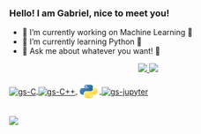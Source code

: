 ### Hello! I am Gabriel, nice to meet you!

- 🔭 I’m currently working on Machine Learning 🤖
- 🌱 I’m currently learning Python 🐍
- 💬 Ask me about whatever you want! 🙂

<div align="center">
  <a href="https://github.com/gabrielsilva08">
  <img height="180em" src="https://github-readme-stats.vercel.app/api?username=gabrielsilva08&show_icons=true&theme=dracula&include_all_commits=true&count_private=true"/>
  <img height="180em" src="https://github-readme-stats.vercel.app/api/top-langs/?username=gabrielsilva08&layout=compact&langs_count=7&theme=dracula"/>
</div>
 
 <div style="display: inline_block"><br>
  <img align="center" alt="gs-C" height="30" width="40" src="https://cdn.jsdelivr.net/gh/devicons/devicon/icons/c/c-original.svg">
  <img align="center" alt="gs-C++" height="30" width="40" src="https://cdn.jsdelivr.net/gh/devicons/devicon/icons/cplusplus/cplusplus-original.svg">
  <img align="center" alt="gs-Python" height="30" width="40" src="https://raw.githubusercontent.com/devicons/devicon/master/icons/python/python-original.svg">
  <img align="center" alt="gs-jupyter" height="30" width="40" src="https://cdn.jsdelivr.net/gh/devicons/devicon/icons/jupyter/jupyter-original-wordmark.svg">
</div>
  
  ##

<div> 
  <!-- <a href="https://www.youtube.com/channel/UC_-uuuZbY0AAt9CViNzvc-Q" target="_blank"><img src="https://img.shields.io/badge/YouTube-FF0000?style=for-the-badge&logo=youtube&logoColor=white" target="_blank"></a> -->
  <!-- <a href="https://instagram.com/rafaballerini" target="_blank"><img src="https://img.shields.io/badge/-Instagram-%23E4405F?style=for-the-badge&logo=instagram&logoColor=white" target="_blank"></a> -->
 <!-- <a href="https://discord.gg/wagxzStdcR" target="_blank"><img src="https://img.shields.io/badge/Discord-7289DA?style=for-the-badge&logo=discord&logoColor=white" target="_blank"></a> -->
 <!-- <a href = "mailto:contatorafaballerini@gmail.com"><img src="https://img.shields.io/badge/Gmail-D14836?style=for-the-badge&logo=gmail&logoColor=white
" target="_blank"></a> -->
  <a href="https://www.linkedin.com/in/gabriel-silva-ribeiro-526949232" target="_blank"><img src="https://img.shields.io/badge/-LinkedIn-%230077B5?style=for-the-badge&logo=linkedin&logoColor=white" target="_blank"></a> 
  <!-- <a href="https://www.linkedin.com/in/gabriel-silva-ribeiro-526949232" target="_blank"><img src="https://img.shields.io/badge/-LinkedIn-%230077B5?style=for-the-badge&logo=linkedin&logoColor=white" target="_blank"></a> -->
  <!-- https://img.shields.io/badge/-Sololearn-3a464b?style=for-the-badge&logo=Sololearn&logoColor=white -->
  <!-- https://img.shields.io/badge/Codeforces-445f9d?style=for-the-badge&logo=Codeforces&logoColor=white -->
</div>
